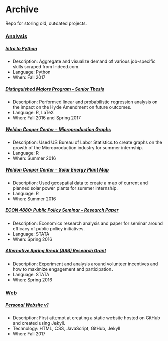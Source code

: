 # Archive
Repo for storing old, outdated projects.

### [Analysis](./analysis)

##### [Intro to Python](./analysis/py-self-intro)
- Description: Aggregate and visualize demand of various job-specific skills scraped from Indeed.com.
- Language: Python
- When: Fall 2017

##### [Distinguished Majors Program - Senior Thesis](./analysis/r-uva-dmp)
- Description: Performed linear and probabilistic regression analysis on the impact on the Hyde Amendment on future outcomes.
- Language: R, LaTeX
- When: Fall 2016 and Spring 2017

##### [Weldon Cooper Center - Microproduction Graphs](./analysis/r-wcc-microprod)
- Description: Used US Bureau of Labor Statistics to create graphs on the growth of the Microproduction industry for summer internship.
- Language: R
- When: Summer 2016

##### [Weldon Cooper Center - Solar Energy Plant Map](./analysis/r-wcc-solar)
- Description: Used geospatial data to create a map of current and planned solar power plants for summer internship.
- Language: R
- When: Summer 2016

##### [ECON 4880: Public Policy Seminar - Research Paper](./analysis/stata-uva-econ488)
- Description: Economics research analysis and paper for seminar around efficacy of public policy initiatives.
- Language: STATA
- When: Spring 2016

##### [Alternative Spring Break (ASB) Research Grant](./analysis/stata-uva-asb)
- Description: Experiment and analysis around volunteer incentives and how to maximize engagement and participation.
- Language: STATA
- When: Spring 2016

### [Web](./web)

##### [Personal Website v1](./web/personal.v1)
- Description: First attempt at creating a static website hosted on GitHub and created using Jekyll.
- Technology: HTML, CSS, JavaScript, GitHub, Jekyll
- When: Fall 2017
